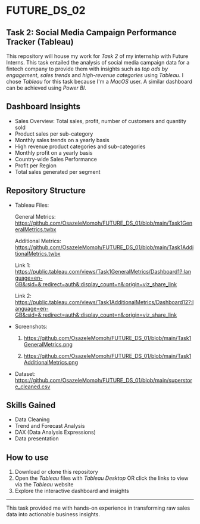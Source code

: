 # FUTURE_DS_02
## Task 2: Social Media Campaign Performance Tracker (Tableau)

This repository will house my work for *Task 2* of my internship with Future Interns.
This task entailed the analysis of social media campaign data for a fintech company to provide them with insights such as *top ads by engagement*, *sales trends* and *high-revenue categories* using *Tableau*. I chose *Tableau* for this task because I'm a *MacOS* user. A similar dashboard can be achieved using *Power BI*.

## Dashboard Insights
- Sales Overview: Total sales, profit, number of customers and quantity sold
- Product sales per sub-category
- Monthly sales trends on a yearly basis
- High revenue product categories and sub-categories
- Monthly profit on a yearly basis
- Country-wide Sales Performance
- Profit per Region
- Total sales generated per segment

## Repository Structure
- Tableau Files:
  
  General Metrics: https://github.com/OsazeleMomoh/FUTURE_DS_01/blob/main/Task1GeneralMetrics.twbx
  
  Additional Metrics: https://github.com/OsazeleMomoh/FUTURE_DS_01/blob/main/Task1AdditionalMetrics.twbx
  
  Link 1: https://public.tableau.com/views/Task1GeneralMetrics/Dashboard1?:language=en-GB&:sid=&:redirect=auth&:display_count=n&:origin=viz_share_link
  
  Link 2: https://public.tableau.com/views/Task1AdditionalMetrics/Dashboard12?:language=en-GB&:sid=&:redirect=auth&:display_count=n&:origin=viz_share_link
 
- Screenshots:
  
  1. https://github.com/OsazeleMomoh/FUTURE_DS_01/blob/main/Task1GeneralMetrics.png
  
  2. https://github.com/OsazeleMomoh/FUTURE_DS_01/blob/main/Task1AdditionalMetrics.png

- Dataset: https://github.com/OsazeleMomoh/FUTURE_DS_01/blob/main/superstore_cleaned.csv

## Skills Gained
- Data Cleaning
- Trend and Forecast Analysis
- DAX (Data Analysis Expressions)
- Data presentation

## How to use
1. Download or clone this repository
2. Open the *Tableau* files with *Tableau Desktop* OR click the links to view via the *Tableau* website
3. Explore the interactive dashboard and insights

---

This task provided me with hands-on experience in transforming raw sales data into actionable business insights.

